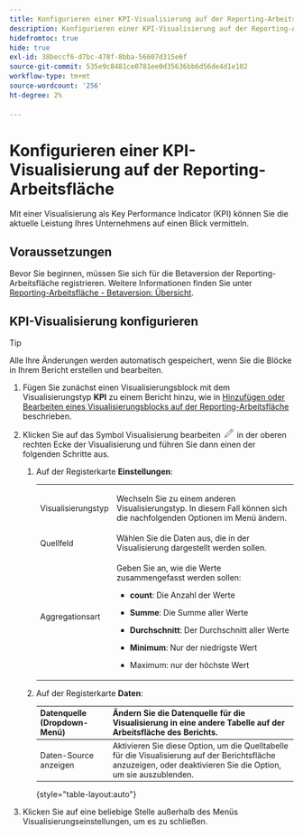 ```yaml
---
title: Konfigurieren einer KPI-Visualisierung auf der Reporting-Arbeitsfläche
description: Konfigurieren einer KPI-Visualisierung auf der Reporting-Arbeitsfläche
hidefromtoc: true
hide: true
exl-id: 38beccf6-d7bc-478f-8bba-56607d315e6f
source-git-commit: 535e9c8481ce0781ee0d35636bb6d56de4d1e102
workflow-type: tm+mt
source-wordcount: '256'
ht-degree: 2%

---
```


# Konfigurieren einer KPI-Visualisierung auf der Reporting-Arbeitsfläche

Mit einer Visualisierung als Key Performance Indicator (KPI) können Sie die aktuelle Leistung Ihres Unternehmens auf einen Blick vermitteln.

## Voraussetzungen

Bevor Sie beginnen, müssen Sie sich für die Betaversion der Reporting-Arbeitsfläche registrieren. Weitere Informationen finden Sie unter [Reporting-Arbeitsfläche - Betaversion: Übersicht](/help/quicksilver/product-announcements/betas/canvas-dashboards-beta/reporting-canvas-beta-overview.md).

## KPI-Visualisierung konfigurieren

>[!TIP]
>
>Alle Ihre Änderungen werden automatisch gespeichert, wenn Sie die Blöcke in Ihrem Bericht erstellen und bearbeiten.

1. Fügen Sie zunächst einen Visualisierungsblock mit dem Visualisierungstyp **KPI** zu einem Bericht hinzu, wie in [Hinzufügen oder Bearbeiten eines Visualisierungsblocks auf der Reporting-Arbeitsfläche](../../../reports-and-dashboards/reporting-canvas/visualization-blocks/add-or-edit-report-visualization.md) beschrieben.

1. Klicken Sie auf das Symbol Visualisierung bearbeiten ![](assets/edit-icon.png) in der oberen rechten Ecke der Visualisierung und führen Sie dann einen der folgenden Schritte aus.

   1. Auf der Registerkarte **Einstellungen**:

      <table style="table-layout:auto">
       <col>
       <col>
       <tbody>
        <tr>
         <td role="rowheader">Visualisierungstyp</td>
         <td><p>Wechseln Sie zu einem anderen Visualisierungstyp. In diesem Fall können sich die nachfolgenden Optionen im Menü ändern.</p></td>
        </tr>
        <tr>
         <td role="rowheader">Quellfeld</td>
         <td>Wählen Sie die Daten aus, die in der Visualisierung dargestellt werden sollen.</td>
        </tr>
        <tr>
         <td role="rowheader">Aggregationsart</td>
         <td><p> Geben Sie an, wie die Werte zusammengefasst werden sollen:</p>
          <ul>
           <li><p><b>count</b>: Die Anzahl der Werte</p></li>
           <li><p><b>Summe</b>: Die Summe aller Werte </p></li>
           <li><p><b>Durchschnitt</b>: Der Durchschnitt aller Werte</p></li>
           <li><p><b>Minimum</b>: Nur der niedrigste Wert</p></li>
           <li><p>Maximum: nur der höchste Wert</p></li>
          </ul></td>
        </tr>
       </tbody>
      </table>

   1. Auf der Registerkarte **Daten**:

      | Datenquelle (Dropdown-Menü) | Ändern Sie die Datenquelle für die Visualisierung in eine andere Tabelle auf der Arbeitsfläche des Berichts. |
      |---|---|
      | Daten-Source anzeigen | Aktivieren Sie diese Option, um die Quelltabelle für die Visualisierung auf der Berichtsfläche anzuzeigen, oder deaktivieren Sie die Option, um sie auszublenden. |

      {style="table-layout:auto"}

      <!--   
      NOLAN-FLAG: convert table to html. 
      -->

1. Klicken Sie auf eine beliebige Stelle außerhalb des Menüs Visualisierungseinstellungen, um es zu schließen.
